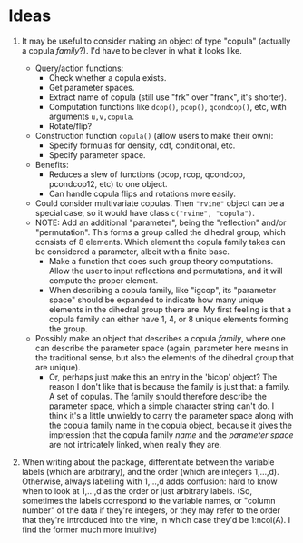 # Ideas

1. It may be useful to consider making an object of type "copula" (actually a copula _family_?). I'd have to be clever in what it looks like.
	* Query/action functions:
		* Check whether a copula exists.
		* Get parameter spaces.
		* Extract name of copula (still use "frk" over "frank", it's shorter).
		* Computation functions like `dcop()`, `pcop()`, `qcondcop()`, etc, with arguments `u,v,copula`.
		* Rotate/flip?
	* Construction function `copula()` (allow users to make their own):
		* Specify formulas for density, cdf, conditional, etc.
		* Specify parameter space.
	* Benefits:
		* Reduces a slew of functions (pcop, rcop, qcondcop, pcondcop12, etc) to one object.
		* Can handle copula flips and rotations more easily. 
	* Could consider multivariate copulas. Then `"rvine"` object can be a special case, so it would have class `c("rvine", "copula")`. 
	* NOTE: Add an additional "parameter", being the "reflection" and/or "permutation". This forms a group called the dihedral group, which consists of 8 elements. Which element the copula family takes can be considered a parameter, albeit with a finite base.
		* Make a function that does such group theory computations. Allow the user to input reflections and permutations, and it will compute the proper element.
		* When describing a copula family, like "igcop", its "parameter space" should be expanded to indicate how many unique elements in the dihedral group there are. My first feeling is that a copula family can either have 1, 4, or 8 unique elements forming the group. 
	* Possibly make an object that describes a copula _family_, where one can describe the parameter space (again, parameter here means in the traditional sense, but also the elements of the dihedral group that are unique). 
		* Or, perhaps just make this an entry in the 'bicop' object? The reason I don't like that is because the family is just that: a family. A set of copulas. The family should therefore describe the parameter space, which a simple character string can't do. I think it's a little unwieldy to carry the parameter space along with the copula family name in the copula object, because it gives the impression that the copula family _name_ and the _parameter space_ are not intricately linked, when really they are. 

2. When writing about the package, differentiate between the variable labels (which are arbitrary), and the order (which are integers 1,...,d). Otherwise, always labelling with 1,...,d adds confusion: hard to know when to look at 1,...,d as the order or just arbitrary labels. (So, sometimes the labels correspond to the variable names, or "column number" of the data if they're integers, or they may refer to the order that they're introduced into the vine, in which case they'd be 1:ncol(A). I find the former much more intuitive)